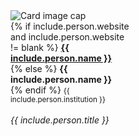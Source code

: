 <div class="card" style="width: 12rem;">
 <img class="card-img-top" src="{{ include.person.photo }}" alt="Card image cap">
 <div class="card-body d-flex flex-column">
 <div class="card-text">
 {% if include.person.website and include.person.website != blank %}
    <b><a href="{{ include.person.website }}">{{ include.person.name }}</a></b><br>
 {% else %}
    <b>{{ include.person.name }}</b><br>
 {% endif %}
 <small>{{ include.person.institution }}</small><br><br>
 </div>
 <div class="card-text mt-auto"><i>{{ include.person.title }}</i><br></div>
 </div>
</div>
